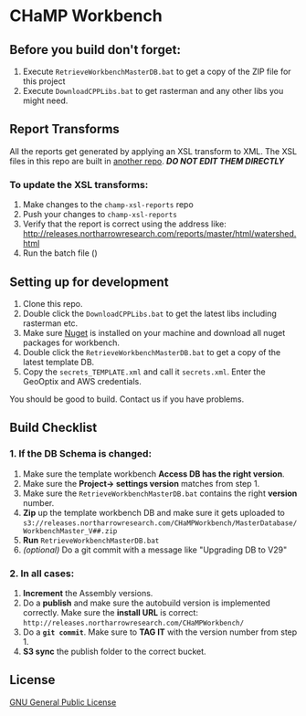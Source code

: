# CHaMP Workbench

## Before you build don't forget:

1. Execute `RetrieveWorkbenchMasterDB.bat` to get a copy of the ZIP file for this project
2. Execute `DownloadCPPLibs.bat` to get rasterman and any other libs you might need.

## Report Transforms

All the reports get generated by applying an XSL transform to XML. The XSL files in this repo are built in [another repo](https://bitbucket.org/northarrowresearch/champ-xsl-reports). ***DO NOT EDIT THEM DIRECTLY***

### To update the XSL transforms:

1. Make changes to the `champ-xsl-reports` repo
2. Push your changes to `champ-xsl-reports`
3. Verify that the report is correct using the address like: <http://releases.northarrowresearch.com/reports/master/html/watershed.html> 
4. Run the batch file ()

## Setting up for development

1. Clone this repo.
2. Double click the `DownloadCPPLibs.bat` to get the latest libs including rasterman etc.
3. Make sure [Nuget](https://www.nuget.org/) is installed on your machine and download all nuget packages for workbench.
2. Double click the `RetrieveWorkbenchMasterDB.bat` to get a copy of the latest template DB.
1. Copy the `secrets_TEMPLATE.xml` and call it `secrets.xml`. Enter the GeoOptix and AWS credentials.

You should be good to build. Contact us if you have problems.

## Build Checklist

### 1. If the DB Schema is changed:

1. Make sure the template workbench **Access DB has the right version**. 
2. Make sure the **Project-> settings version** matches from step 1.
3. Make sure the `RetrieveWorkbenchMasterDB.bat` contains the right **version** number.
4. **Zip** up the template workbench DB and make sure it gets uploaded to `s3://releases.northarrowresearch.com/CHaMPWorkbench/MasterDatabase/WorkbenchMaster_V##.zip`
5. **Run** `RetrieveWorkbenchMasterDB.bat`
6. *(optional)* Do a git commit with a message like "Upgrading DB to V29"

### 2. In all cases:

1. **Increment** the Assembly versions.
2. Do a **publish** and make sure the autobuild version is implemented correctly. Make sure the **install URL** is correct: `http://releases.northarrowresearch.com/CHaMPWorkbench/`
3. Do a **`git commit`**. Make sure to **TAG IT** with the version number from step 1.
4. **S3 sync** the publish folder to the correct bucket.

## License

[GNU General Public License](LICENSE)